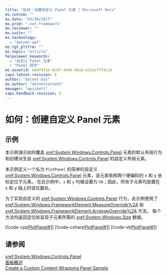 ```yaml
---
title: "如何：创建自定义 Panel 元素 | Microsoft Docs"
ms.custom: ""
ms.date: "03/30/2017"
ms.prod: ".net-framework"
ms.reviewer: ""
ms.suite: ""
ms.technology: 
  - "dotnet-wpf"
ms.tgt_pltfrm: ""
ms.topic: "article"
helpviewer_keywords: 
  - "自定义 Panel 元素"
  - "Panel 控件"
ms.assetid: e0df4f1e-8c07-4e86-89a3-e22acfffdc2a
caps.latest.revision: 9
author: "dotnet-bot"
ms.author: "dotnetcontent"
manager: "wpickett"
caps.handback.revision: 9
---
```

# 如何：创建自定义 Panel 元素
## 示例  
 本示例演示如何覆盖 <xref:System.Windows.Controls.Panel> 元素的默认布局行为和创建派生自 <xref:System.Windows.Controls.Panel> 的自定义布局元素。  
  
 本示例定义一个名为 `PlotPanel` 的简单的自定义 <xref:System.Windows.Controls.Panel> 元素，该元素依照两个硬编码的 x 和 y 坐标定位子元素。  在此示例中，`x` 和 `y` 均被设置为 `50`；因此，所有子元素均放置在 x 和 y 轴上的该位置处。  
  
 为了实现自定义的 <xref:System.Windows.Controls.Panel> 行为，此示例使用了 <xref:System.Windows.FrameworkElement.MeasureOverride%2A> 和 <xref:System.Windows.FrameworkElement.ArrangeOverride%2A> 方法。  每个方法均返回定位和呈现子元素所需的 <xref:System.Windows.Size> 数据。  
  
 [!code-cpp[PlotPanel#1](../../../../samples/snippets/cpp/VS_Snippets_Wpf/PlotPanel/CPP/PlotPanel.cpp#1)]
 [!code-csharp[PlotPanel#1](../../../../samples/snippets/csharp/VS_Snippets_Wpf/PlotPanel/CSharp/PlotPanel.cs#1)]
 [!code-vb[PlotPanel#1](../../../../samples/snippets/visualbasic/VS_Snippets_Wpf/PlotPanel/VisualBasic/PlotPanel.vb#1)]  
  
## 请参阅  
 <xref:System.Windows.Controls.Panel>   
 [面板概述](../../../../docs/framework/wpf/controls/panels-overview.md)   
 [Create a Custom Content\-Wrapping Panel Sample](http://go.microsoft.com/fwlink/?LinkID=159979)